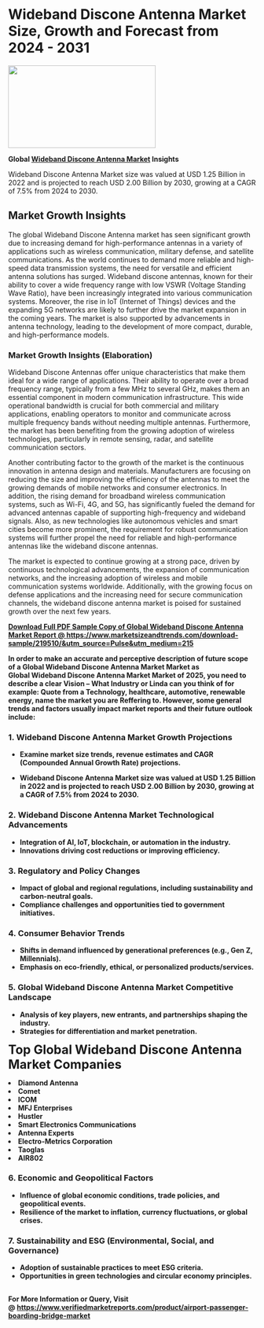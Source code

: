 <H1>Wideband Discone Antenna Market Size, Growth and Forecast from 2024 - 2031</H1><img class="aligncenter size-medium wp-image-584254" src="https://thirdeyenews.in/wp-content/uploads/2024/09/Global-Market-Research-300x168.jpeg" alt="" width="300" height="168" /><p><strong>Global&nbsp;<a href="https://www.marketsizeandtrends.com/download-sample/219510/&amp;utm_source=Pulse&amp;utm_medium=215">Wideband Discone Antenna Market</a> Insights</strong></p><p>Wideband Discone Antenna Market size was valued at USD 1.25 Billion in 2022 and is projected to reach USD 2.00 Billion by 2030, growing at a CAGR of 7.5% from 2024 to 2030.</p><p><!DOCTYPE html> <html lang="en"> <head> <meta charset="UTF-8"> <meta name="viewport" content="width=device-width, initial-scale=1.0"> <title>Wideband Discone Antenna Market Growth Insights</title> </head> <body> <h2>Market Growth Insights</h2> <p>The global Wideband Discone Antenna market has seen significant growth due to increasing demand for high-performance antennas in a variety of applications such as wireless communication, military defense, and satellite communications. As the world continues to demand more reliable and high-speed data transmission systems, the need for versatile and efficient antenna solutions has surged. Wideband discone antennas, known for their ability to cover a wide frequency range with low VSWR (Voltage Standing Wave Ratio), have been increasingly integrated into various communication systems. Moreover, the rise in IoT (Internet of Things) devices and the expanding 5G networks are likely to further drive the market expansion in the coming years. The market is also supported by advancements in antenna technology, leading to the development of more compact, durable, and high-performance models.</p> <p><strong><a href="#download-sample"></a></strong></p> <h3>Market Growth Insights (Elaboration)</h3> <p>Wideband Discone Antennas offer unique characteristics that make them ideal for a wide range of applications. Their ability to operate over a broad frequency range, typically from a few MHz to several GHz, makes them an essential component in modern communication infrastructure. This wide operational bandwidth is crucial for both commercial and military applications, enabling operators to monitor and communicate across multiple frequency bands without needing multiple antennas. Furthermore, the market has been benefiting from the growing adoption of wireless technologies, particularly in remote sensing, radar, and satellite communication sectors.</p> <p>Another contributing factor to the growth of the market is the continuous innovation in antenna design and materials. Manufacturers are focusing on reducing the size and improving the efficiency of the antennas to meet the growing demands of mobile networks and consumer electronics. In addition, the rising demand for broadband wireless communication systems, such as Wi-Fi, 4G, and 5G, has significantly fueled the demand for advanced antennas capable of supporting high-frequency and wideband signals. Also, as new technologies like autonomous vehicles and smart cities become more prominent, the requirement for robust communication systems will further propel the need for reliable and high-performance antennas like the wideband discone antennas.</p> <p>The market is expected to continue growing at a strong pace, driven by continuous technological advancements, the expansion of communication networks, and the increasing adoption of wireless and mobile communication systems worldwide. Additionally, with the growing focus on defense applications and the increasing need for secure communication channels, the wideband discone antenna market is poised for sustained growth over the next few years.</p> <p><strong><a href="#get-more"></p><p><span class=""><strong>Download Full PDF Sample Copy of Global Wideband Discone Antenna Market Report</strong> @ <a href="https://www.marketsizeandtrends.com/download-sample/219510/&amp;utm_source=Pulse&amp;utm_medium=215" target="_blank">https://www.marketsizeandtrends.com/download-sample/219510/&amp;utm_source=Pulse&amp;utm_medium=215</a></span></p><p>In order to make an accurate and perceptive description of future scope of a Global&nbsp;Wideband Discone Antenna Market Market as Global&nbsp;Wideband Discone Antenna Market Market of 2025, you need to describe a clear Vision &ndash; What Industry or Linda can you think of for example: Quote from a Technology, healthcare, automotive, renewable energy, name the market you are Reffering to. However, some general trends and factors usually impact market reports and their future outlook include:</p><h3>1.&nbsp;<strong>Wideband Discone Antenna Market Growth Projections</strong></h3><ul><li>Examine market size trends, revenue estimates and CAGR (Compounded Annual Growth Rate) projections.</li><li><p>Wideband Discone Antenna Market size was valued at USD 1.25 Billion in 2022 and is projected to reach USD 2.00 Billion by 2030, growing at a CAGR of 7.5% from 2024 to 2030.</p></li></ul><h3>2.&nbsp;<strong>Wideband Discone Antenna Market Technological Advancements</strong></h3><ul><li>Integration of AI, IoT, blockchain, or automation in the industry.</li><li>Innovations driving cost reductions or improving efficiency.</li></ul><h3>3.&nbsp;<strong>Regulatory and Policy Changes</strong></h3><ul><li>Impact of global and regional regulations, including sustainability and carbon-neutral goals.</li><li>Compliance challenges and opportunities tied to government initiatives.</li></ul><h3>4.&nbsp;<strong>Consumer Behavior Trends</strong></h3><ul><li>Shifts in demand influenced by generational preferences (e.g., Gen Z, Millennials).</li><li>Emphasis on eco-friendly, ethical, or personalized products/services.</li></ul><h3>5.&nbsp;<strong>Global Wideband Discone Antenna Market Competitive Landscape</strong></h3><ul><li>Analysis of key players, new entrants, and partnerships shaping the industry.</li><li>Strategies for differentiation and market penetration.</li></ul><p data-pm-slice="1 1 []"><span style="color: inherit; font-family: inherit; font-size: 25px;">Top Global Wideband Discone Antenna Market Companies</span></p><div class="" data-test-id=""><p><li>Diamond Antenna</li><li> Comet</li><li> ICOM</li><li> MFJ Enterprises</li><li> Hustler</li><li> Smart Electronics Communications</li><li> Antenna Experts</li><li> Electro-Metrics Corporation</li><li> Taoglas</li><li> AIR802</li></p></div><h3>6.&nbsp;<strong>Economic and Geopolitical Factors</strong></h3><ul><li>Influence of global economic conditions, trade policies, and geopolitical events.</li><li>Resilience of the market to inflation, currency fluctuations, or global crises.</li></ul><h3>7.&nbsp;<strong>Sustainability and ESG (Environmental, Social, and Governance)</strong></h3><ul><li>Adoption of sustainable practices to meet ESG criteria.</li><li>Opportunities in green technologies and circular economy principles.</li></ul><h2><strong style="font-size: 14px;">For More Information or Query, Visit @&nbsp;</strong><a style="background-color: #ffffff; font-size: 14px;" href="https://www.marketsizeandtrends.com/report/wideband-discone-antenna-market/" target="_blank">https://www.verifiedmarketreports.com/product/airport-passenger-boarding-bridge-market</a></h2>
